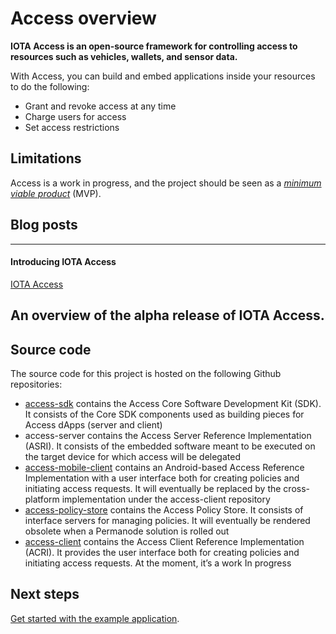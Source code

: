 # Access overview

**IOTA Access is an open-source framework for controlling access to resources such as vehicles, wallets, and sensor data.**

With Access, you can build and embed applications inside your resources to do the following:

- Grant and revoke access at any time
- Charge users for access
- Set access restrictions

## Limitations

Access is a work in progress, and the project should be seen as a [*minimum viable product*](https://en.wikipedia.org/wiki/Minimum_viable_product) (MVP).

## Blog posts

---------------
#### **Introducing IOTA Access** ####
[IOTA Access](https://blog.iota.org/introducing-iota-access-686a2f017ff)

An overview of the alpha release of IOTA Access.
---------------

## Source code

The source code for this project is hosted on the following Github repositories:

- [access-sdk](http://github.com/iotaledger/access-sdk) contains the Access Core Software Development Kit (SDK). It consists of the Core SDK components used as building pieces for Access dApps (server and client)
- access-server contains the Access Server Reference Implementation (ASRI). It consists of the embedded software meant to be executed on the target device for which access will be delegated
- [access-mobile-client](https://github.com/iotaledger/access-mobile-client.git) contains an Android-based Access Reference Implementation with a user interface both for creating policies and initiating access requests. It will eventually be replaced by the cross-platform implementation under the access-client repository
- [access-policy-store](https://github.com/iotaledger/access-policy-store) contains the Access Policy Store. It consists of interface servers for managing policies. It will eventually be rendered obsolete when a Permanode solution is rolled out
- [access-client](http://github.com/iotaledger/access-client) contains the Access Client Reference Implementation (ACRI). It provides the user interface both for creating policies and initiating access requests. At the moment, it’s a work In progress

## Next steps

[Get started with the example application](tutorials/get-started.md).